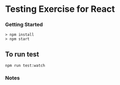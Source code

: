 # Testing Exercise for React

### Getting Started
```
> npm install
> npm start
```

## To run test
```
npm run test:watch
```

### Notes

